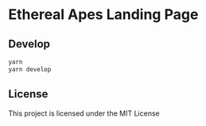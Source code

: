 # Ethereal Apes Landing Page
## Develop
```bash
yarn
yarn develop
```

## License
This project is licensed under the MIT License